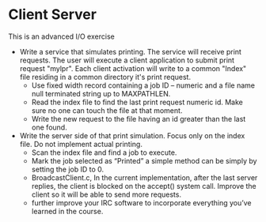 # Client Server

This is an advanced I/O exercise

* Write a service that simulates printing. The service will receive print requests. The user will execute a client application to submit print request "mylpr". Each client activation will write to a common "Index" file residing in a common directory it's print request.
    * Use fixed width record containing a job ID – numeric and a file name null terminated string up to MAXPATHLEN.
    * Read the index file to find the last print request numeric id. Make sure no one can touch the file at that moment.
    * Write the new request to the file having an id greater than the last one found.
* Write the server side of that print simulation. Focus only on the index file. Do not implement actual printing.
    * Scan the index file and find a job to execute.
    * Mark the job selected as “Printed” a simple method can be simply by setting the job ID to 0.
    * BroadcastClient.c, In the current implementation, after the last server replies, the client is blocked on the accept() system call. Improve the client so it will be able to send more requests.
    * further improve your IRC software to incorporate everything you’ve learned in the course.
